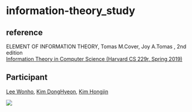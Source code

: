 # information-theory_study

## reference
  ELEMENT OF INFORMATION THEORY, Tomas M.Cover, Joy A.Tomas , 2nd edition <br>
  [Information Theory in Computer Science (Harvard CS 229r, Spring 2019)](http://people.seas.harvard.edu/~madhusudan/courses/Spring2019/)

## Participant
[Lee Wonho](https://github.com/asuan99), [Kim DongHyeon](https://github.com/mathno1), [Kim Hongjin](https://github.com/Gimongjin)


<a href="https://github.com/asuan99/information-theory_study/graphs/contributors">
  <img src="https://contrib.rocks/image?repo=asuan99/information-theory_study" />
</a>
